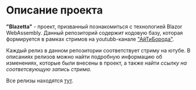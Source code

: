 # Описание проекта
**"Blazetta"** - проект, призванный познакомиться с технологией Blazor WebAssembly. 
Данный репозиторий содержит кодовую базу, которая формируется в рамках стримов на youtubb-канале ["АйТиБорода"](https://youtube.com/itbeard).

Каждый релиз в данном репозитории соответствует стриму на ютубе. В описаниях релизов можно найти подробную информацию об изменениях, которые были внесены в проект, а также найти _ссылку на соответсвующую запись стрима_.

Все релизы находятся [тут](https://github.com/itbeard/blazetta/releases/).
